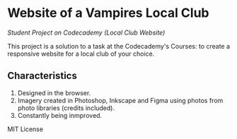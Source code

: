 # Website of a Vampires Local Club 
*Student Project on Codecademy (Local Club Website)*

This project is a solution to a task at the Codecademy's Courses: to create a responsive website for a local club of your choice. 

## Сharacteristics
1. Designed in the browser.
2. Imagery created in Photoshop, Inkscape and Figma using photos from photo libraries (credits included).
3. Constantly being inmproved.

MIT License